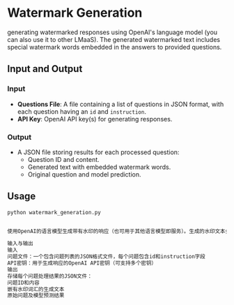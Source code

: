 # Watermark Generation 

generating watermarked responses using OpenAI's language model (you can also use it to other LMaaS). The generated watermarked text includes special watermark words embedded in the answers to provided questions.


## Input and Output

### Input
- **Questions File**: A file containing a list of questions in JSON format, with each question having an `id` and `instruction`.
- **API Key**: OpenAI API key(s) for generating responses.

### Output
- A JSON file storing results for each processed question:
  - Question ID and content.
  - Generated text with embedded watermark words.
  - Original question and model prediction.

## Usage
```bash
python watermark_generation.py


使用OpenAI的语言模型生成带有水印的响应（也可用于其他语言模型即服务）。生成的水印文本会在回答中嵌入特殊的水印词汇，以响应提供的提问。

输入与输出
输入
问题文件：一个包含问题列表的JSON格式文件，每个问题包含id和instruction字段
API密钥：用于生成响应的OpenAI API密钥（可支持多个密钥）
输出
存储每个问题处理结果的JSON文件：
问题ID和内容
嵌有水印词汇的生成文本
原始问题及模型预测结果